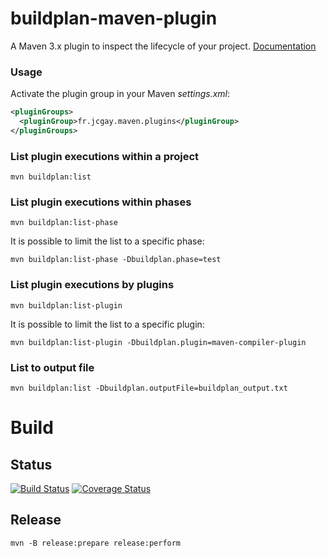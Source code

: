 # buildplan-maven-plugin

A Maven 3.x plugin to inspect the lifecycle of your project. [Documentation](http://buildplan.jcgay.fr/)

### Usage

Activate the plugin group in your Maven *settings.xml*:

```xml
<pluginGroups>
  <pluginGroup>fr.jcgay.maven.plugins</pluginGroup>
</pluginGroups>
```

### List plugin executions within a project

	mvn buildplan:list

### List plugin executions within phases

	mvn buildplan:list-phase

It is possible to limit the list to a specific phase:

	mvn buildplan:list-phase -Dbuildplan.phase=test

### List plugin executions by plugins

	mvn buildplan:list-plugin

It is possible to limit the list to a specific plugin:

	mvn buildplan:list-plugin -Dbuildplan.plugin=maven-compiler-plugin

### List to output file

	mvn buildplan:list -Dbuildplan.outputFile=buildplan_output.txt

# Build

## Status

[![Build Status](https://github.com/jcgay/buildplan-maven-plugin/actions/workflows/maven.yml/badge.svg)](https://github.com/jcgay/buildplan-maven-plugin/actions/workflows/maven.yml)
[![Coverage Status](https://coveralls.io/repos/jcgay/buildplan-maven-plugin/badge.svg?branch=master)](https://coveralls.io/r/jcgay/buildplan-maven-plugin?branch=master)

## Release

    mvn -B release:prepare release:perform
